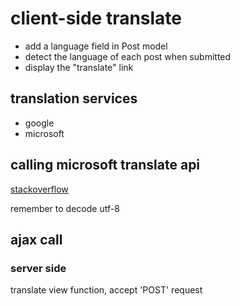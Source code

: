 # client-side translate

- add a language field in Post model
- detect the language of each post when submitted
- display the "translate" link

## translation services

- google
- microsoft

## calling microsoft translate api

[stackoverflow](http://stackoverflow.com/questions/24069197/httpresponse-object-json-object-must-be-str-not-bytes)

remember to decode utf-8

## ajax call

### server side

translate view function, accept 'POST' request
